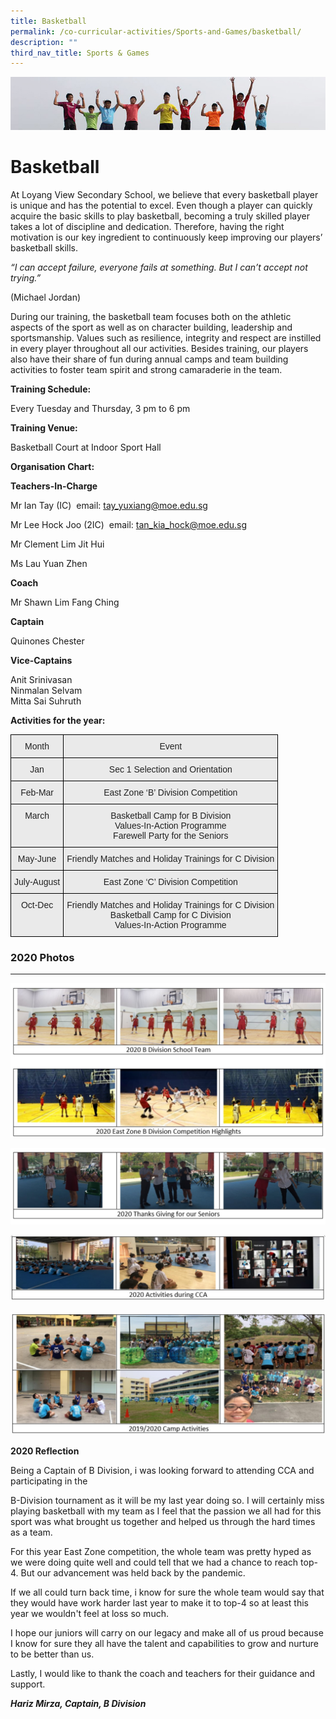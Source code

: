 ```yaml
---
title: Basketball
permalink: /co-curricular-activities/Sports-and-Games/basketball/
description: ""
third_nav_title: Sports & Games
---
```

![](/images/Banner.jpg)

Basketball
==========


At Loyang View Secondary School, we believe that every basketball player is unique and has the potential to excel. Even though a player can quickly acquire the basic skills to play basketball, becoming a truly skilled player takes a lot of discipline and dedication. Therefore, having the right motivation is our key ingredient to continuously keep improving our players’ basketball skills.

_“I can accept failure, everyone fails at something. But I can’t accept not trying.”_

(Michael Jordan)

During our training, the basketball team focuses both on the athletic aspects of the sport as well as on character building, leadership and sportsmanship. Values such as resilience, integrity and respect are instilled in every player throughout all our activities. Besides training, our players also have their share of fun during annual camps and team building activities to foster team spirit and strong camaraderie in the team.

**Training Schedule:**&nbsp;

Every Tuesday and Thursday, 3 pm to 6 pm

**Training Venue:**&nbsp;

Basketball Court at Indoor Sport Hall

**Organisation Chart:**

**Teachers-In-Charge**

Mr Ian Tay (IC)&nbsp; email:&nbsp;tay_yuxiang@moe.edu.sg&nbsp;

Mr Lee Hock Joo (2IC)&nbsp; email:&nbsp;tan_kia_hock@moe.edu.sg&nbsp;

Mr Clement Lim Jit Hui

Ms Lau Yuan Zhen

**Coach**

Mr Shawn Lim Fang Ching

**Captain**

Quinones Chester

**Vice-Captains**

Anit Srinivasan  
Ninmalan Selvam  
Mitta Sai Suhruth

**Activities for the year:**

<style type="text/css">
.tg  {border-collapse:collapse;border-spacing:0;}
.tg td{border-color:black;border-style:solid;border-width:1px;font-family:Arial, sans-serif;font-size:14px;
  overflow:hidden;padding:10px 5px;word-break:normal;}
.tg th{border-color:black;border-style:solid;border-width:1px;font-family:Arial, sans-serif;font-size:14px;
  font-weight:normal;overflow:hidden;padding:10px 5px;word-break:normal;}
.tg .tg-ii8k{background-color:#EAEAEA;color:#222;text-align:center;vertical-align:top}
</style>
<table class="tg">
<thead>
  <tr>
    <th class="tg-ii8k">Month</th>
    <th class="tg-ii8k">Event</th>
  </tr>
</thead>
<tbody>
  <tr>
    <td class="tg-ii8k">Jan</td>
    <td class="tg-ii8k">Sec 1 Selection and Orientation</td>
  </tr>
  <tr>
    <td class="tg-ii8k">Feb-Mar</td>
    <td class="tg-ii8k">East Zone ‘B’ Division Competition</td>
  </tr>
  <tr>
    <td class="tg-ii8k">March</td>
    <td class="tg-ii8k">Basketball Camp for B Division<br>Values-In-Action Programme<br>Farewell Party for the Seniors</td>
  </tr>
  <tr>
    <td class="tg-ii8k">May-June</td>
    <td class="tg-ii8k">Friendly Matches and Holiday Trainings for C Division</td>
  </tr>
  <tr>
    <td class="tg-ii8k">July-August</td>
    <td class="tg-ii8k">East Zone ‘C’ Division Competition</td>
  </tr>
  <tr>
    <td class="tg-ii8k">Oct-Dec</td>
    <td class="tg-ii8k">Friendly Matches and Holiday Trainings for C Division<br>Basketball Camp for C Division<br>Values-In-Action Programme</td>
  </tr>
</tbody>
</table>


### 2020 Photos
-----------

![](/images/Basketball1.jpeg)

![](/images/Basketball2.jpeg)

![](/images/Basketball3.jpeg)

![](/images/Basketball4.jpeg)


**2020 Reflection**

Being a Captain of B Division, i was looking forward to attending CCA and participating in the

B-Division tournament as it will be my last year doing so. I will certainly miss playing basketball with my team as I feel that the passion we all had for this sport was what brought us together and helped us through the hard times as a team.

For this year East Zone competition, the whole team was pretty hyped as we were doing quite well and could tell that we had a chance to reach top-4. But our advancement was held back by the pandemic.

If we all could turn back time, i know for sure the whole team would say that they would have work harder last year to make it to top-4 so at least this year we wouldn't feel at loss so much.

I hope our juniors will carry on our legacy and make all of us proud because I know for sure they all have the talent and capabilities to grow and nurture to be better than us.

Lastly, I would like to thank the coach and teachers for their guidance and support.

**_Hariz Mirza, Captain, B Division_**
